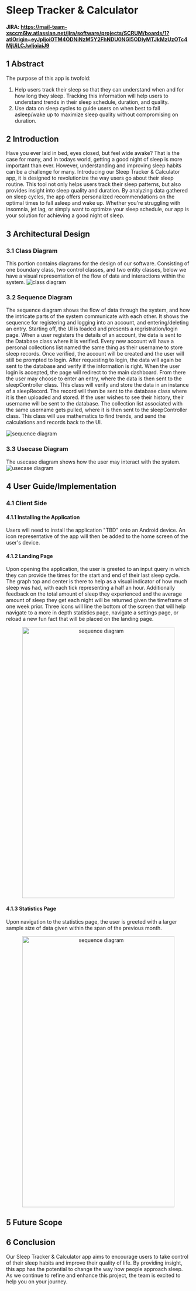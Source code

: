 # Sleep Tracker & Calculator
#### JIRA: https://mail-team-xsccm6lw.atlassian.net/jira/software/projects/SCRUM/boards/1?atlOrigin=eyJpIjoiOTM4ODNiNzM5Y2FhNDU0NGI5ODIyMTJkMzUzOTc4MjUiLCJwIjoiaiJ9
## 1 Abstract
The purpose of this app is twofold:
1. Help users track their sleep so that they can understand when and for how long they sleep. Tracking this information will help users to understand trends in their sleep schedule, duration, and quality.
2. Use data on sleep cycles to guide users on when best to fall asleep/wake up to maximize sleep quality without compromising on duration.
## 2 Introduction
Have you ever laid in bed, eyes closed, but feel wide awake? That is the case for many, and in todays world, getting a good night of sleep is more important than ever. However, understanding and improving sleep habits can be a challenge for many. Introducing our Sleep Tracker & Calculator app, it is designed to revolutionize the way users go about their sleep routine. This tool not only helps users track their sleep patterns, but also provides insight into sleep quality and duration. By analyzing data gathered on sleep cycles, the app offers personalized recommendations on the optimal times to fall asleep and wake up. Whether you're struggling with insomnia, jet lag, or simply want to optimize your sleep schedule, our app is your solution for achieving a good night of sleep.
## 3 Architectural Design
### 3.1 Class Diagram
This portion contains diagrams for the design of our software. Consisting of one boundary class, two control classes, and two entity classes, below we have a visual representation of the flow of data and interactions within the system.
![class diagram](class-diagram.png)

### 3.2 Sequence Diagram
The sequence diagram shows the flow of data through the system, and how the intricate parts of the system communicate with each other. It shows the sequence for registering and logging into an account, and entering/deleting an entry. Starting off, the UI is loaded and presents a regristration/login page. When a user registers the details of an account, the data is sent to the Database class where it is verified. Every new account will have a personal collections list named the same thing as their username to store sleep records. Once verified, the account will be created and the user will still be prompted to login. After requesting to login, the data will again be sent to the database and verify if the information is right. When the user login is accepted, the page will redirect to the main dashboard. From there the user may choose to enter an entry, where the data is then sent to the sleepController class. This class will verify and store the data in an instance of a sleepRecord. The record will then be sent to the database class where it is then uploaded and stored. If the user wishes to see their history, their username will be sent to the database. The collection list associated with the same username gets pulled, where it is then sent to the sleepController class. This class will use mathematics to find trends, and send the calculations and records back to the UI.

![sequence diagram](sequence-diagram.png)

### 3.3 Usecase Diagram
The usecase diagram shows how the user may interact with the system.
![usecase diagram](usecase-diagram.png)

## 4 User Guide/Implementation
### 4.1 Client Side
#### 4.1.1 Installing the Application
Users will need to install the application "TBD" onto an Android device.  An icon representative of the app will then be added to the home screen of the user's device.
#### 4.1.2 Landing Page
Upon opening the application, the user is greeted to an input query in which they can provide the times for the start and end of their last sleep cycle.  The graph top and center is there to help as a visual indicator of how much sleep was had, with each tick representing a half an hour.  Additionally feedback on the total amount of sleep they experienced and the average amount of sleep they get each night will be returned given the timeframe of one week prior.  Three icons will line the bottom of the screen that will help navigate to a more in depth statistics page, navigate a settings page, or reload a new fun fact that will be placed on the landing page.

<div style="text-align: center;">
  <img src="LandingPage.png" alt="sequence diagram" width="416" height="739">
</div>

#### 4.1.3 Statistics Page
Upon navigation to the statistics page, the user is greeted with a larger sample size of data given within the span of the previous month.

<p align="center">
  <img src="StatsPage.png" alt="sequence diagram" width="416" height="739">
</p>

## 5 Future Scope
## 6 Conclusion
Our Sleep Tracker & Calculator app aims to encourage users to take control of their sleep habits and improve their quality of life. By providing insight, this app has the potential to change the way how people approach sleep. As we continue to refine and enhance this project, the team is excited to help you on your journey.

